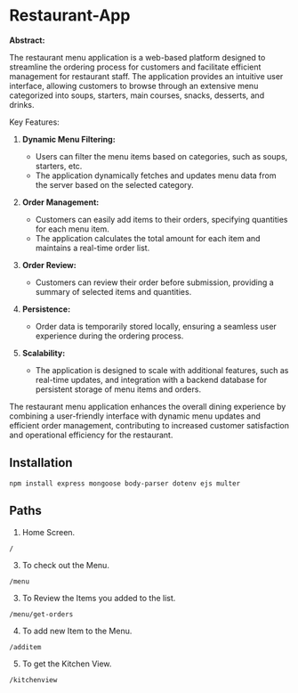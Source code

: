 # Restaurant-App

**Abstract:**

The restaurant menu application is a web-based platform designed to streamline the ordering process for customers and facilitate efficient management for restaurant staff. The application provides an intuitive user interface, allowing customers to browse through an extensive menu categorized into soups, starters, main courses, snacks, desserts, and drinks.

Key Features:

1. **Dynamic Menu Filtering:**
   - Users can filter the menu items based on categories, such as soups, starters, etc.
   - The application dynamically fetches and updates menu data from the server based on the selected category.

2. **Order Management:**
   - Customers can easily add items to their orders, specifying quantities for each menu item.
   - The application calculates the total amount for each item and maintains a real-time order list.

3. **Order Review:**
   - Customers can review their order before submission, providing a summary of selected items and quantities.

4. **Persistence:**
   - Order data is temporarily stored locally, ensuring a seamless user experience during the ordering process.

5. **Scalability:**
   - The application is designed to scale with additional features, such as real-time updates, and integration with a backend database for persistent storage of menu items and orders.

The restaurant menu application enhances the overall dining experience by combining a user-friendly interface with dynamic menu updates and efficient order management, contributing to increased customer satisfaction and operational efficiency for the restaurant.

## Installation
```
npm install express mongoose body-parser dotenv ejs multer
```

## Paths
1. Home Screen.
```
/
```
3. To check out the Menu.
```
/menu
```
3. To Review the Items you added to the list.
```
/menu/get-orders
```
4. To add new Item to the Menu.
```
/additem
```
5. To get the Kitchen View.
```
/kitchenview
```
